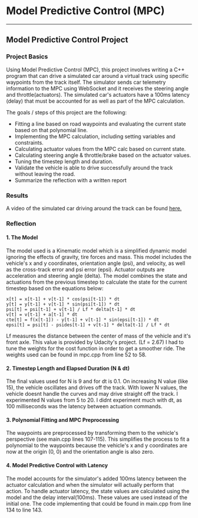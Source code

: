 # Model Predictive Control (MPC)

---

## Model Predictive Control Project

### Project Basics
Using Model Predictive Control (MPC), this project involves writing a C++ program that can drive a simulated car around a virtual track using specific waypoints from the track itself. 
The simulator sends car telemetry information to the MPC using WebSocket and it receives the steering angle and throttle(actuators). 
The simulated car's actuators have a 100ms latency (delay) that must be accounted for as well as part of the MPC calculation.

The goals / steps of this project are the following:
* Fitting a line based on road waypoints and evaluating the current state based on that polynomial line.
* Implementing the MPC calculation, including setting variables and constraints.
* Calculating actuator values from the MPC calc based on current state.
* Calculating steering angle & throttle/brake based on the actuator values.
* Tuning the timestep length and duration.
* Validate the vehicle is able to drive successfully around the track without leaving the road. 
* Summarize the reflection with a written report


### Results
A video of the simulated car driving around the track can be found [here.](https://github.com/sanchelsea/CarND-MPC-Project/blob/master/SDC_ND_MPC_6_2_2018_10_53_05_AM.mp4)


### Reflection

#### 1. The Model
The model used is a Kinematic model which is a simplified dynamic model ignoring the effects of gravity, tire forces and mass.
This model includes the vehicle's x and y coordinates, orientation angle (psi), and velocity, as well as the cross-track error and psi error (epsi). Actuator outputs are acceleration and steering angle (delta). The model combines the state and actuations from the previous timestep to calculate the state for the current timestep based on the equations below: 

```
x[t] = x[t-1] + v[t-1] * cos(psi[t-1]) * dt
y[t] = y[t-1] + v[t-1] * sin(psi[t-1]) * dt
psi[t] = psi[t-1] + v[t-1] / Lf * delta[t-1] * dt
v[t] = v[t-1] + a[t-1] * dt
cte[t] = f(x[t-1]) - y[t-1] + v[t-1] * sin(epsi[t-1]) * dt
epsi[t] = psi[t] - psides[t-1] + v[t-1] * delta[t-1] / Lf * dt
```
Lf measures the distance between the center of mass of the vehicle and it's front axle. This value is provided by Udacity's project. (Lf = 2.67)
I had to tune the weights for the cost function in order to get a smoother ride. The weights used can be found in mpc.cpp from line 52 to 58.

#### 2. Timestep Length and Elapsed Duration (N & dt)
The final values used for N is 9 and for dt is 0.1. On increasing N value (like 15), the vehicle oscillates and drives off the track. With lower N values, the vehicle doesnt handle the curves and may drive straight off the track.
I experimented N values from 5 to 20. I didnt experiment much with dt, as 100 milliseconds was the latency between actuation commands. 

#### 3. Polynomial Fitting and MPC Preprocessing
The waypoints are preprocessed by transforming them to the vehicle's perspective (see main.cpp lines 107-115). This simplifies the process to fit a polynomial to the waypoints because the vehicle's x and y coordinates are now at the origin (0, 0) and the orientation angle is also zero.


#### 4. Model Predictive Control with Latency
The model accounts for the simulator's added 100ms latency between the actuator calculation and when the simulator will actually perform that action. 
To handle actuator latency, the state values are calculated using the model and the delay interval(100ms). These values are used instead of the initial one. 
The code implementing that could be found in main.cpp from line 134 to line 143.

